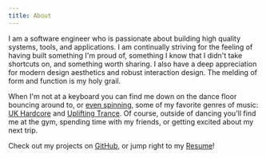 ```yaml
---
title: About
---
```


I am a software engineer who is passionate about building high quality systems,
tools, and applications. I am continually striving for the feeling of having
built something I'm proud of, something I know that I didn't take shortcuts on,
and something worth sharing. I also have a deep appreciation for modern design
aesthetics and robust interaction design. The melding of form and function is
my holy grail.

When I'm not at a keyboard you can find me down on the dance floor bouncing
around to, or [even spinning](https://soundcloud.com/evanpurkhiser), some of my
favorite genres of music: [UK Hardcore](https://www.youtube.com/watch?v=f74_RDPnaOE)
and [Uplifting Trance](https://soundcloud.com/evanpurkhiser/purkhiser-promo-2020).
Of course, outside of dancing you'll find me at the gym, spending time with my
friends, or getting excited about my next trip.

Check out my projects on [GitHub](https://github.com/EvanPurkhiser), or jump
right to my [Resume](https://resume.evanpurkhiser.com)!
